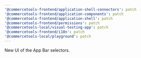 ```yaml
---
'@commercetools-frontend/application-shell-connectors': patch
'@commercetools-frontend/application-components': patch
'@commercetools-frontend/application-shell': patch
'@commercetools-frontend/permissions': patch
'@commercetools-local/visual-testing-app': patch
'@commercetools-frontend/i18n': patch
'@commercetools-local/playground': patch
---
```


New UI of the App Bar selectors.
